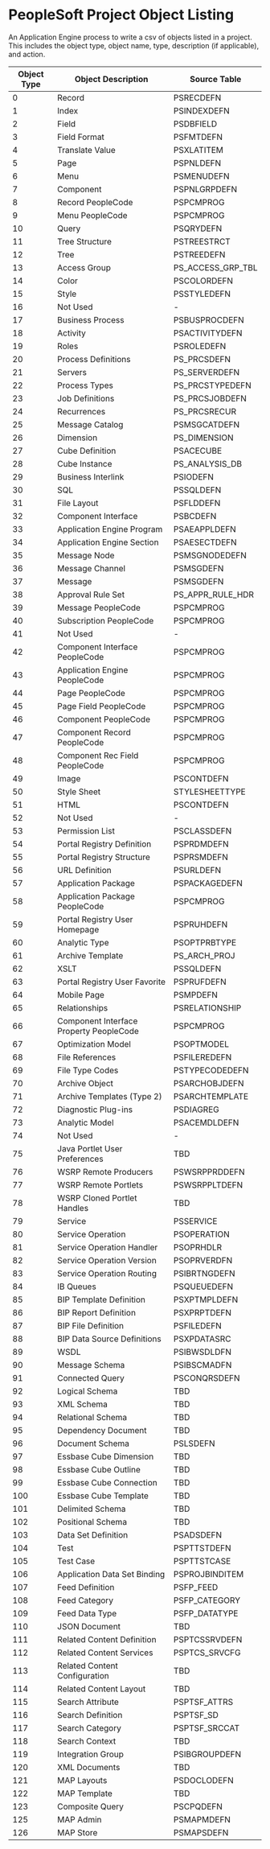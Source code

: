 # PeopleSoft Project Object Listing
An Application Engine process to write a csv of objects listed in a project. This includes the object type, object name, type, description (if applicable), and action. 

<table>
    <thead>
        <tr>
            <th>Object Type</th>
            <th>Object Description</th>
            <th>Source Table</th>
        </tr>
    </thead>
    <tbody>
        <tr>
            <td>0</td>
            <td>Record</td>
            <td>PSRECDEFN</td>
        </tr>
        <tr>
            <td>1</td>
            <td>Index</td>
            <td>PSINDEXDEFN</td>
        </tr>
        <tr>
            <td>2</td>
            <td>Field</td>
            <td>PSDBFIELD</td>
        </tr>
        <tr>
            <td>3</td>
            <td>Field Format</td>
            <td>PSFMTDEFN</td>
        </tr>
        <tr>
            <td>4</td>
            <td>Translate Value</td>
            <td>PSXLATITEM</td>
        </tr>
        <tr>
            <td>5</td>
            <td>Page</td>
            <td>PSPNLDEFN</td>
        </tr>
        <tr>
            <td>6</td>
            <td>Menu</td>
            <td>PSMENUDEFN</td>
        </tr>
        <tr>
            <td>7</td>
            <td>Component</td>
            <td>PSPNLGRPDEFN</td>
        </tr>
        <tr>
            <td>8</td>
            <td>Record PeopleCode</td>
            <td>PSPCMPROG</td>
        </tr>
        <tr>
            <td>9</td>
            <td>Menu PeopleCode</td>
            <td>PSPCMPROG</td>
        </tr>
        <tr>
            <td>10</td>
            <td>Query</td>
            <td>PSQRYDEFN</td>
        </tr>
        <tr>
            <td>11</td>
            <td>Tree Structure</td>
            <td>PSTREESTRCT</td>
        </tr>
        <tr>
            <td>12</td>
            <td>Tree</td>
            <td>PSTREEDEFN</td>
        </tr>
        <tr>
            <td>13</td>
            <td>Access Group</td>
            <td>PS_ACCESS_GRP_TBL</td>
        </tr>
        <tr>
            <td>14</td>
            <td>Color</td>
            <td>PSCOLORDEFN</td>
        </tr>
        <tr>
            <td>15</td>
            <td>Style</td>
            <td>PSSTYLEDEFN</td>
        </tr>
        <tr>
            <td>16</td>
            <td>Not Used</td>
            <td>-</td>
        </tr>
        <tr>
            <td>17</td>
            <td>Business Process</td>
            <td>PSBUSPROCDEFN</td>
        </tr>
        <tr>
            <td>18</td>
            <td>Activity</td>
            <td>PSACTIVITYDEFN</td>
        </tr>
        <tr>
            <td>19</td>
            <td>Roles</td>
            <td>PSROLEDEFN</td>
        </tr>
        <tr>
            <td>20</td>
            <td>Process Definitions</td>
            <td>PS_PRCSDEFN</td>
        </tr>
        <tr>
            <td>21</td>
            <td>Servers</td>
            <td>PS_SERVERDEFN</td>
        </tr>
        <tr>
            <td>22</td>
            <td>Process Types</td>
            <td>PS_PRCSTYPEDEFN</td>
        </tr>
        <tr>
            <td>23</td>
            <td>Job Definitions</td>
            <td>PS_PRCSJOBDEFN</td>
        </tr>
        <tr>
            <td>24</td>
            <td>Recurrences</td>
            <td>PS_PRCSRECUR</td>
        </tr>
        <tr>
            <td>25</td>
            <td>Message Catalog</td>
            <td>PSMSGCATDEFN</td>
        </tr>
        <tr>
            <td>26</td>
            <td>Dimension</td>
            <td>PS_DIMENSION</td>
        </tr>
        <tr>
            <td>27</td>
            <td>Cube Definition</td>
            <td>PSACECUBE</td>
        </tr>
        <tr>
            <td>28</td>
            <td>Cube Instance</td>
            <td>PS_ANALYSIS_DB</td>
        </tr>
        <tr>
            <td>29</td>
            <td>Business Interlink</td>
            <td>PSIODEFN</td>
        </tr>
        <tr>
            <td>30</td>
            <td>SQL</td>
            <td>PSSQLDEFN</td>
        </tr>
        <tr>
            <td>31</td>
            <td>File Layout</td>
            <td>PSFLDDEFN</td>
        </tr>
        <tr>
            <td>32</td>
            <td>Component Interface</td>
            <td>PSBCDEFN</td>
        </tr>
        <tr>
            <td>33</td>
            <td>Application Engine Program</td>
            <td>PSAEAPPLDEFN</td>
        </tr>
        <tr>
            <td>34</td>
            <td>Application Engine Section</td>
            <td>PSAESECTDEFN</td>
        </tr>
        <tr>
            <td>35</td>
            <td>Message Node</td>
            <td>PSMSGNODEDEFN</td>
        </tr>
        <tr>
            <td>36</td>
            <td>Message Channel</td>
            <td>PSMSGDEFN</td>
        </tr>
        <tr>
            <td>37</td>
            <td>Message</td>
            <td>PSMSGDEFN</td>
        </tr>
        <tr>
            <td>38</td>
            <td>Approval Rule Set</td>
            <td>PS_APPR_RULE_HDR</td>
        </tr>
        <tr>
            <td>39</td>
            <td>Message PeopleCode</td>
            <td>PSPCMPROG</td>
        </tr>
        <tr>
            <td>40</td>
            <td>Subscription PeopleCode</td>
            <td>PSPCMPROG</td>
        </tr>
        <tr>
            <td>41</td>
            <td>Not Used</td>
            <td>-</td>
        </tr>
        <tr>
            <td>42</td>
            <td>Component Interface PeopleCode</td>
            <td>PSPCMPROG</td>
        </tr>
        <tr>
            <td>43</td>
            <td>Application Engine PeopleCode</td>
            <td>PSPCMPROG</td>
        </tr>
        <tr>
            <td>44</td>
            <td>Page PeopleCode</td>
            <td>PSPCMPROG</td>
        </tr>
        <tr>
            <td>45</td>
            <td>Page Field PeopleCode</td>
            <td>PSPCMPROG</td>
        </tr>
        <tr>
            <td>46</td>
            <td>Component PeopleCode</td>
            <td>PSPCMPROG</td>
        </tr>
        <tr>
            <td>47</td>
            <td>Component Record PeopleCode</td>
            <td>PSPCMPROG</td>
        </tr>
        <tr>
            <td>48</td>
            <td>Component Rec Field PeopleCode</td>
            <td>PSPCMPROG</td>
        </tr>
        <tr>
            <td>49</td>
            <td>Image</td>
            <td>PSCONTDEFN</td>
        </tr>
        <tr>
            <td>50</td>
            <td>Style Sheet</td>
            <td>STYLESHEETTYPE</td>
        </tr>
        <tr>
            <td>51</td>
            <td>HTML</td>
            <td>PSCONTDEFN</td>
        </tr>
        <tr>
            <td>52</td>
            <td>Not Used</td>
            <td>-</td>
        </tr>
        <tr>
            <td>53</td>
            <td>Permission List</td>
            <td>PSCLASSDEFN</td>
        </tr>
        <tr>
            <td>54</td>
            <td>Portal Registry Definition</td>
            <td>PSPRDMDEFN</td>
        </tr>
        <tr>
            <td>55</td>
            <td>Portal Registry Structure</td>
            <td>PSPRSMDEFN</td>
        </tr>
        <tr>
            <td>56</td>
            <td>URL Definition</td>
            <td>PSURLDEFN</td>
        </tr>
        <tr>
            <td>57</td>
            <td>Application Package</td>
            <td>PSPACKAGEDEFN</td>
        </tr>
        <tr>
            <td>58</td>
            <td>Application Package PeopleCode</td>
            <td>PSPCMPROG</td>
        </tr>
        <tr>
            <td>59</td>
            <td>Portal Registry User Homepage</td>
            <td>PSPRUHDEFN</td>
        </tr>
        <tr>
            <td>60</td>
            <td>Analytic Type</td>
            <td>PSOPTPRBTYPE</td>
        </tr>
        <tr>
            <td>61</td>
            <td>Archive Template</td>
            <td>PS_ARCH_PROJ</td>
        </tr>
        <tr>
            <td>62</td>
            <td>XSLT</td>
            <td>PSSQLDEFN</td>
        </tr>
        <tr>
            <td>63</td>
            <td>Portal Registry User Favorite</td>
            <td>PSPRUFDEFN</td>
        </tr>
        <tr>
            <td>64</td>
            <td>Mobile Page</td>
            <td>PSMPDEFN</td>
        </tr>
        <tr>
            <td>65</td>
            <td>Relationships</td>
            <td>PSRELATIONSHIP</td>
        </tr>
        <tr>
            <td>66</td>
            <td>Component Interface Property PeopleCode</td>
            <td>PSPCMPROG</td>
        </tr>
        <tr>
            <td>67</td>
            <td>Optimization Model</td>
            <td>PSOPTMODEL</td>
        </tr>
        <tr>
            <td>68</td>
            <td>File References</td>
            <td>PSFILEREDEFN</td>
        </tr>
        <tr>
            <td>69</td>
            <td>File Type Codes</td>
            <td>PSTYPECODEDEFN</td>
        </tr>
        <tr>
            <td>70</td>
            <td>Archive Object</td>
            <td>PSARCHOBJDEFN</td>
        </tr>
        <tr>
            <td>71</td>
            <td>Archive Templates (Type 2)</td>
            <td>PSARCHTEMPLATE</td>
        </tr>
        <tr>
            <td>72</td>
            <td>Diagnostic Plug-ins</td>
            <td>PSDIAGREG</td>
        </tr>
        <tr>
            <td>73</td>
            <td>Analytic Model</td>
            <td>PSACEMDLDEFN</td>
        </tr>
        <tr>
            <td>74</td>
            <td>Not Used</td>
            <td>-</td>
        </tr>
        <tr>
            <td>75</td>
            <td>Java Portlet User Preferences</td>
            <td>TBD</td>
        </tr>
        <tr>
            <td>76</td>
            <td>WSRP Remote Producers</td>
            <td>PSWSRPPRDDEFN</td>
        </tr>
        <tr>
            <td>77</td>
            <td>WSRP Remote Portlets</td>
            <td>PSWSRPPLTDEFN</td>
        </tr>
        <tr>
            <td>78</td>
            <td>WSRP Cloned Portlet Handles</td>
            <td>TBD</td>
        </tr>
        <tr>
            <td>79</td>
            <td>Service</td>
            <td>PSSERVICE</td>
        </tr>
        <tr>
            <td>80</td>
            <td>Service Operation</td>
            <td>PSOPERATION</td>
        </tr>
        <tr>
            <td>81</td>
            <td>Service Operation Handler</td>
            <td>PSOPRHDLR</td>
        </tr>
        <tr>
            <td>82</td>
            <td>Service Operation Version</td>
            <td>PSOPRVERDFN</td>
        </tr>
        <tr>
            <td>83</td>
            <td>Service Operation Routing</td>
            <td>PSIBRTNGDEFN</td>
        </tr>
        <tr>
            <td>84</td>
            <td>IB Queues</td>
            <td>PSQUEUEDEFN</td>
        </tr>
        <tr>
            <td>85</td>
            <td>BIP Template Definition</td>
            <td>PSXPTMPLDEFN</td>
        </tr>
        <tr>
            <td>86</td>
            <td>BIP Report Definition</td>
            <td>PSXPRPTDEFN</td>
        </tr>
        <tr>
            <td>87</td>
            <td>BIP File Definition</td>
            <td>PSFILEDEFN</td>
        </tr>
        <tr>
            <td>88</td>
            <td>BIP Data Source Definitions</td>
            <td>PSXPDATASRC</td>
        </tr>
        <tr>
            <td>89</td>
            <td>WSDL</td>
            <td>PSIBWSDLDFN</td>
        </tr>
        <tr>
            <td>90</td>
            <td>Message Schema</td>
            <td>PSIBSCMADFN</td>
        </tr>
        <tr>
            <td>91</td>
            <td>Connected Query</td>
            <td>PSCONQRSDEFN</td>
        </tr>
        <tr>
            <td>92</td>
            <td>Logical Schema</td>
            <td>TBD</td>
        </tr>
        <tr>
            <td>93</td>
            <td>XML Schema</td>
            <td>TBD</td>
        </tr>
        <tr>
            <td>94</td>
            <td>Relational Schema</td>
            <td>TBD</td>
        </tr>
        <tr>
            <td>95</td>
            <td>Dependency Document</td>
            <td>TBD</td>
        </tr>
        <tr>
            <td>96</td>
            <td>Document Schema</td>
            <td>PSLSDEFN</td>
        </tr>
        <tr>
            <td>97</td>
            <td>Essbase Cube Dimension</td>
            <td>TBD</td>
        </tr>
        <tr>
            <td>98</td>
            <td>Essbase Cube Outline</td>
            <td>TBD</td>
        </tr>
        <tr>
            <td>99</td>
            <td>Essbase Cube Connection</td>
            <td>TBD</td>
        </tr>
        <tr>
            <td>100</td>
            <td>Essbase Cube Template</td>
            <td>TBD</td>
        </tr>
        <tr>
            <td>101</td>
            <td>Delimited Schema</td>
            <td>TBD</td>
        </tr>
        <tr>
            <td>102</td>
            <td>Positional Schema</td>
            <td>TBD</td>
        </tr>
        <tr>
            <td>103</td>
            <td>Data Set Definition</td>
            <td>PSADSDEFN</td>
        </tr>
        <tr>
            <td>104</td>
            <td>Test</td>
            <td>PSPTTSTDEFN</td>
        </tr>
        <tr>
            <td>105</td>
            <td>Test Case</td>
            <td>PSPTTSTCASE</td>
        </tr>
        <tr>
            <td>106</td>
            <td>Application Data Set Binding</td>
            <td>PSPROJBINDITEM</td>
        </tr>
        <tr>
            <td>107</td>
            <td>Feed Definition</td>
            <td>PSFP_FEED</td>
        </tr>
        <tr>
            <td>108</td>
            <td>Feed Category</td>
            <td>PSFP_CATEGORY</td>
        </tr>
        <tr>
            <td>109</td>
            <td>Feed Data Type</td>
            <td>PSFP_DATATYPE</td>
        </tr>
        <tr>
            <td>110</td>
            <td>JSON Document</td>
            <td>TBD</td>
        </tr>
        <tr>
            <td>111</td>
            <td>Related Content Definition</td>
            <td>PSPTCSSRVDEFN</td>
        </tr>
        <tr>
            <td>112</td>
            <td>Related Content Services</td>
            <td>PSPTCS_SRVCFG</td>
        </tr>
        <tr>
            <td>113</td>
            <td>Related Content Configuration</td>
            <td>TBD</td>
        </tr>
        <tr>
            <td>114</td>
            <td>Related Content Layout</td>
            <td>TBD</td>
        </tr>
        <tr>
            <td>115</td>
            <td>Search Attribute</td>
            <td>PSPTSF_ATTRS</td>
        </tr>
        <tr>
            <td>116</td>
            <td>Search Definition</td>
            <td>PSPTSF_SD</td>
        </tr>
        <tr>
            <td>117</td>
            <td>Search Category</td>
            <td>PSPTSF_SRCCAT</td>
        </tr>
        <tr>
            <td>118</td>
            <td>Search Context</td>
            <td>TBD</td>
        </tr>
        <tr>
            <td>119</td>
            <td>Integration Group</td>
            <td>PSIBGROUPDEFN</td>
        </tr>
        <tr>
            <td>120</td>
            <td>XML Documents</td>
            <td>TBD</td>
        </tr>
        <tr>
            <td>121</td>
            <td>MAP Layouts</td>
            <td>PSDOCLODEFN</td>
        </tr>
        <tr>
            <td>122</td>
            <td>MAP Template</td>
            <td>TBD</td>
        </tr>
        <tr>
            <td>123</td>
            <td>Composite Query</td>
            <td>PSCPQDEFN</td>
        </tr>
        <tr>
            <td>125</td>
            <td>MAP Admin</td>
            <td>PSMAPMDEFN</td>
        </tr>
        <tr>
            <td>126</td>
            <td>MAP Store</td>
            <td>PSMAPSDEFN</td>
        </tr>
    </tbody>
</table>
